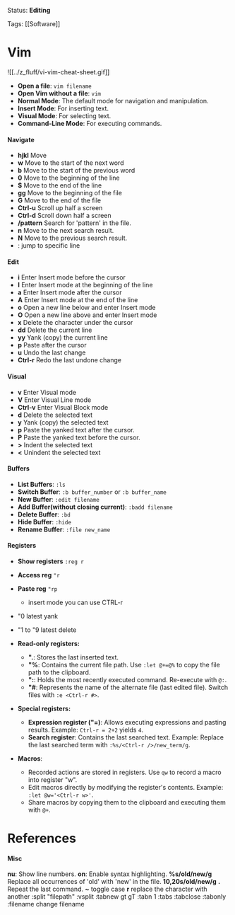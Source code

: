 Status: **Editing**

Tags: [[Software]]

# Vim

![[../z_fluff/vi-vim-cheat-sheet.gif]]

- **Open a file**: `vim filename`
- **Open Vim without a file**: `vim`
- **Normal Mode**: The default mode for navigation and manipulation.
- **Insert Mode**: For inserting text.
- **Visual Mode**: For selecting text.
- **Command-Line Mode**: For executing commands.
#### Navigate
- **hjkl** Move
- **w** Move to the start of the next word
- **b** Move to the start of the previous word
- **0** Move to the beginning of the line
- **$** Move to the end of the line
- **gg** Move to the beginning of the file
- **G** Move to the end of the file
- **Ctrl-u** Scroll up half a screen
- **Ctrl-d** Scroll down half a screen
- **/pattern** Search for 'pattern' in the file.
- **n** Move to the next search result.
- **N** Move to the previous search result.
- : jump to specific line
#### Edit
- **i** Enter Insert mode before the cursor
- **I** Enter Insert mode at the beginning of the line
- **a** Enter Insert mode after the cursor
- **A** Enter Insert mode at the end of the line
- **o** Open a new line below and enter Insert mode
- **O** Open a new line above and enter Insert mode
- **x** Delete the character under the cursor
- **dd** Delete the current line
- **yy** Yank (copy) the current line
- **p** Paste after the cursor
- **u** Undo the last change
- **Ctrl-r** Redo the last undone change
#### Visual
- **v** Enter Visual mode
- **V** Enter Visual Line mode
- **Ctrl-v** Enter Visual Block mode
- **d** Delete the selected text
- **y** Yank (copy) the selected text
- **p** Paste the yanked text after the cursor.
- **P** Paste the yanked text before the cursor.
- **>** Indent the selected text
- **<** Unindent the selected text
#### Buffers
- **List Buffers**: `:ls`
- **Switch Buffer**: `:b buffer_number` or `:b buffer_name`
- **New Buffer**: `:edit filename`
- **Add Buffer(without closing current)**: `:badd filename`
- **Delete Buffer**: `:bd`
- **Hide Buffer**: `:hide`
- **Rename Buffer**: `:file new_name`

#### Registers
- **Show registers** `:reg r`
- **Access reg** `"r`
- **Paste reg** `"rp`
	- insert mode you can use CTRL-r
- "0 latest yank
- "1 to "9 latest delete
- **Read-only registers:**
    
    - **".**: Stores the last inserted text.
    - **"%**: Contains the current file path. Use `:let @+=@%` to copy the file path to the clipboard.
    - **":**: Holds the most recently executed command. Re-execute with `@:`.
    - **"#**: Represents the name of the alternate file (last edited file). Switch files with `:e <Ctrl-r #>`.
- **Special registers:**
    
    - **Expression register ("=)**: Allows executing expressions and pasting results. Example: `Ctrl-r = 2+2` yields `4`.
    - **Search register**: Contains the last searched text. Example: Replace the last searched term with `:%s/<Ctrl-r />/new_term/g`.
- **Macros**:
    
    - Recorded actions are stored in registers. Use `qw` to record a macro into register "w".
    - Edit macros directly by modifying the register's contents. Example: `:let @w='<Ctrl-r w>'`.
    - Share macros by copying them to the clipboard and executing them with `@+`.
# References


#### Misc
**nu**: Show line numbers.
**on**: Enable syntax highlighting.
**%s/old/new/g** Replace all occurrences of 'old' with 'new' in the file.
**10,20s/old/new/g**
**.** Repeat the last command.
**~** toggle case
**r** replace the character with another
:split "filepath" :vsplit
:tabnew gt gT :tabn 1 :tabs :tabclose :tabonly
:filename change filename